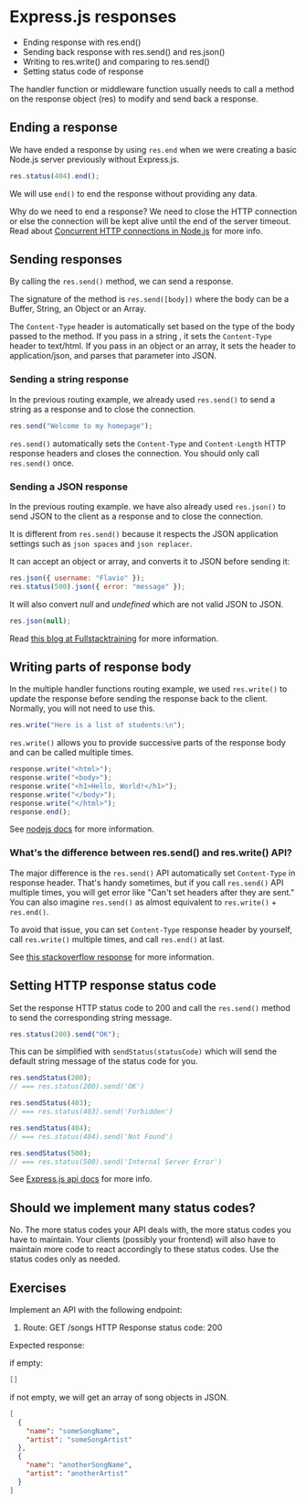 # Express.js responses

- Ending response with res.end()
- Sending back response with res.send() and res.json()
- Writing to res.write() and comparing to res.send()
- Setting status code of response

The handler function or middleware function usually needs to call a method on the response object (res) to modify and send back a response.

## Ending a response

We have ended a response by using `res.end` when we were creating a basic Node.js server previously without Express.js.

```js
res.status(404).end();
```

We will use `end()` to end the response without providing any data.

Why do we need to end a response? We need to close the HTTP connection or else the connection will be kept alive until the end of the server timeout. Read about [Concurrent HTTP connections in Node.js](https://blog.fullstacktraining.com/concurrent-http-connections-in-node-js/) for more info.

## Sending responses

By calling the `res.send()` method, we can send a response.

The signature of the method is `res.send([body])` where the body can be a Buffer, String, an Object or an Array.

The `Content-Type` header is automatically set based on the type of the body passed to the method. If you pass in a string , it sets the `Content-Type` header to text/html. If you pass in an object or an array, it sets the header to application/json, and parses that parameter into JSON.

### Sending a string response

In the previous routing example, we already used `res.send()` to send a string as a response and to close the connection.

```js
res.send("Welcome to my homepage");
```

`res.send()` automatically sets the `Content-Type` and `Content-Length` HTTP response headers and closes the connection. You should only call `res.send()` once.

### Sending a JSON response

In the previous routing example. we have also already used `res.json()` to send JSON to the client as a response and to close the connection.

It is different from `res.send()` because it respects the JSON application settings such as `json spaces` and `json replacer`.

It can accept an object or array, and converts it to JSON before sending it:

```js
res.json({ username: "Flavio" });
res.status(500).json({ error: "message" });
```

It will also convert _null_ and _undefined_ which are not valid JSON to JSON.

```js
res.json(null);
```

Read [this blog at Fullstacktraining](https://blog.fullstacktraining.com/res-json-vs-res-send-vs-res-end-in-express/) for more information.

## Writing parts of response body

In the multiple handler functions routing example, we used `res.write()` to update the response before sending the response back to the client. Normally, you will not need to use this.

```js
res.write("Here is a list of students:\n");
```

`res.write()` allows you to provide successive parts of the response body and can be called multiple times.

```js
response.write("<html>");
response.write("<body>");
response.write("<h1>Hello, World!</h1>");
response.write("</body>");
response.write("</html>");
response.end();
```

See [nodejs docs](https://nodejs.org/en/docs/guides/anatomy-of-an-http-transaction/#sending-response-body) for more information.

### What's the difference between res.send() and res.write() API?

The major difference is the `res.send()` API automatically set `Content-Type` in response header. That's handy sometimes, but if you call `res.send()` API multiple times, you will get error like "Can't set headers after they are sent." You can also imagine `res.send()` as almost equivalent to `res.write()` + `res.end()`.

To avoid that issue, you can set `Content-Type` response header by yourself, call `res.write()` multiple times, and call `res.end()` at last.

See [this stackoverflow response](https://stackoverflow.com/questions/44692048/what-is-the-difference-between-res-send-and-res-write-in-express) for more information.

## Setting HTTP response status code

Set the response HTTP status code to 200 and call the `res.send()` method to send the corresponding string message.

```js
res.status(200).send("OK");
```

This can be simplified with `sendStatus(statusCode)` which will send the default string message of the status code for you.

```js
res.sendStatus(200);
// === res.status(200).send('OK')

res.sendStatus(403);
// === res.status(403).send('Forbidden')

res.sendStatus(404);
// === res.status(404).send('Not Found')

res.sendStatus(500);
// === res.status(500).send('Internal Server Error')
```

See [Express.js api docs](https://expressjs.com/en/api.html#res.sendStatus) for more info.

## Should we implement many status codes?

No. The more status codes your API deals with, the more status codes you have to maintain. Your clients (possibly your frontend) will also have to maintain more code to react accordingly to these status codes. Use the status codes only as needed.

## Exercises

Implement an API with the following endpoint:

1. Route: GET /songs
   HTTP Response status code: 200

Expected response:

if empty:

```json
[]
```

if not empty, we will get an array of song objects in JSON.

```json
[
  {
    "name": "someSongName",
    "artist": "someSongArtist"
  },
  {
    "name": "anotherSongName",
    "artist": "anotherArtist"
  }
]
```
